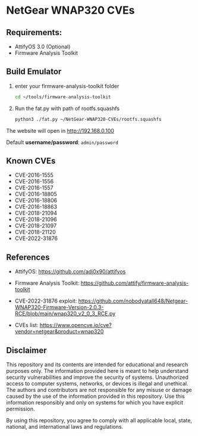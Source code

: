 # NetGear WNAP320 CVEs

## Requirements:

- AttifyOS 3.0 (Optional)
- Firmware Analysis Toolkit

## Build Emulator


1. enter your firmware-analysis-toolkit folder
    ``` bash
    cd ~/tools/firmware-analysis-toolkit
    ```

2. Run the fat.py with path of rootfs.squashfs
    ``` bash
    python3 ./fat.py ~/NetGear-WNAP320-CVEs/rootfs.squashfs
    ```

The website will open in http://192.168.0.100

Default **username/password**: `admin/password`

## Known CVEs

- CVE-2016-1555
- CVE-2016-1556
- CVE-2016-1557
- CVE-2016-18805
- CVE-2016-18806
- CVE-2016-18863
- CVE-2018-21094
- CVE-2018-21096
- CVE-2018-21097
- CVE-2018-21120
- CVE-2022-31876

## References

- AttifyOS: https://github.com/adi0x90/attifyos

- Firmware Analysis Toolkit: https://github.com/attify/firmware-analysis-toolkit

- CVE-2022-31876 exploit: https://github.com/nobodyatall648/Netgear-WNAP320-Firmware-Version-2.0.3-RCE/blob/main/wnap320_v2_0_3_RCE.py

- CVEs list: https://www.opencve.io/cve?vendor=netgear&product=wnap320


## Disclaimer

This repository and its contents are intended for educational and research purposes only. The information provided here is meant to help understand security vulnerabilities and improve the security of systems. Unauthorized access to computer systems, networks, or devices is illegal and unethical. The authors and contributors are not responsible for any misuse or damage caused by the use of the information provided in this repository. Use this information responsibly and only on systems for which you have explicit permission.

By using this repository, you agree to comply with all applicable local, state, national, and international laws and regulations.
